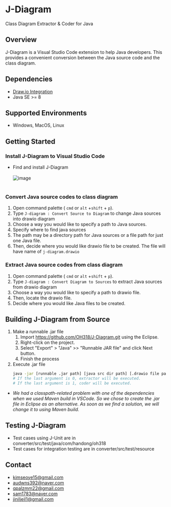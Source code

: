 # J-Diagram
 
Class Diagram Extractor & Coder for Java

## Overview  
J-Diagram is a Visual Studio Code extension to help Java developers. This provides a convenient conversion between the Java source code and the class diagram. 

## Dependencies
<!-- dependencies, versions, ... -->
* [Draw.io Integration](https://marketplace.visualstudio.com/items?itemName=hediet.vscode-drawio)
* Java SE >= 8

## Supported Environments
* Windows, MacOS, Linux

## Getting Started 

### Install J-Diagram to Visual Studio Code

* Find and install J-Diagram<br><br>
  ![image](https://user-images.githubusercontent.com/47961698/170818137-c8f422a7-12e5-4866-be56-54bc500b14a0.png)<br><br>


### Convert Java source codes to class diagram

1. Open command palette ( `cmd` or `alt` +`shift` + `p`).
2. Type `J-diagram : Convert Source to Diagram` to change Java sources into drawio diagram
3. Choose a way you would like to specify a path to Java sources.
4. Specify where to find java sources
5. The path may be a directory path for Java sources or a file path for just one Java file. 
6. Then, decide where you would like drawio file to be created. The file will have name of `j-diagram.drawio`
 
### Extract Java source codes from class diagram

1. Open command palette ( `cmd` or `alt` +`shift` + `p`).
2. Type `J-diagram : Convert Diagram to Sources` to extract Java sources from drawio diagram
3. Choose a way you would like to specify a path to drawio file.
4. Then, locate the drawio file.
5. Decide where you would like Java files to be created.

## Building J-Diagram from Source

1. Make a runnable .jar file
   1. Import https://github.com/OH318/J-Diagram.git using the Eclipse.
   2. Right-click on the project.
   3. Select "Export" > "Java" >> "Runnable JAR file" and click Next button.
   4. Finish the process
2. Execute .jar file
   ```bash
   java -jar [runnable .jar path] [java src dir path] [.drawio file path] [0|1]
   # If the last argument is 0, extractor will be executed.
   # If the last argument is 1, coder will be executed. 
   ```
* *We had a classpath-related problem with one of the dependencies when we used Maven build in VSCode. So we chose to create the .jar file in Eclipse as an alternative. As soon as we find a solution, we will change it to using Maven build.*

## Testing J-Diagram

* Test cases using J-Unit are in converter/src/test/java/com/handong/oh318
* Test cases for integration testing are in converter/src/test/resource

## Contact
* [kimseoye15@gmail.com](kimseoye15@gmail.com)
* [audwns392@naver.com](audwns392@naver.com)
* [qpalzmm22@gmail.com](qpalzmm22@gmail.com)
* [sam1783@naver.com](sam1783@naver.com)
* [jiniljeil1@gmail.com](jiniljeil1@gmail.com)


